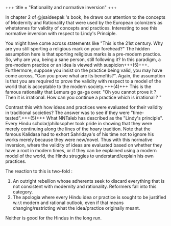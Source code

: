 +++
title = "Rationality and normative inversion"
+++

In chapter 2 of @jsaideepak 's book, he draws our attention to the concepts of Modernity and Rationality that were used by the European colonizers as whetstones for validity of concepts and practices. Interesting to see this normative inversion with respect to Lindy's Principle.

You might have come across statements like "This is the 21st century. Why are you still sporting a religious mark on your forehead?" The hidden assumption here is that sporting religious marks is a pre-modern practice. So, why are you, being a sane person, still following it? In this paradigm, a pre-modern practice or an idea is viewed with suspicion+++(5)+++. Furthermore, suppose you insist on the practice being valid, you may have come across, "Can you prove what are its benefits?". Again, the assumption is that you are required to prove the validity with respect to a model of the world that is acceptable to the modern society.+++(4)+++ This is the famous rationality that Lemurs go ga-ga over. "Oh you cannot prove it ? Then it is irrational. How can you continue a practice which is irrational ? "

Contrast this with how ideas and practices were evaluated for their validity in traditional societies? The answer was to see if they were "time-tested".+++(5)+++ What NNTaleb has described as the "Lindy's principle". Every Hindu scholar/philosopher took pride in showing that they were merely continuing along the lines of the hoary tradition. Note that the famous Kalidasa had to exhort Sahridaya's of his time not to ignore his works merely because they were new/novel. Thus with this normative inversion, where the validity of ideas are evaluated based on whether they have a root in modern times, or if they can be explained using a modern model of the world, the Hindu struggles to understand/explain his own practices.

The reaction to this is two-fold :  
1) An outright rebellion whose adherents seek to discard everything that is not consistent with modernity and rationality. Reformers fall into this category.  
2) The apologia where every Hindu idea or practice is sought to be justified w.r.t modern and rational outlook, even if that means changing/restricting what the idea/practice originally meant. 

Neither is good for the Hindus in the long run. 